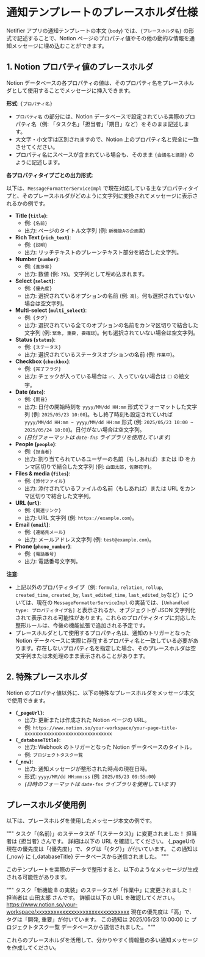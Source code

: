 # 通知テンプレートのプレースホルダ仕様

Notifier アプリの通知テンプレートの本文 (`body`) では、`{プレースホルダ名}` の形式で記述することで、Notion ページのプロパティ値やその他の動的な情報を通知メッセージに埋め込むことができます。

## 1. Notion プロパティ値のプレースホルダ

Notion データベースの各プロパティの値は、そのプロパティ名をプレースホルダとして使用することでメッセージに挿入できます。

**形式**: `{プロパティ名}`

-   `プロパティ名` の部分には、Notion データベースで設定されている実際のプロパティ名（例: 「タスク名」「担当者」「期日」など）をそのまま記述します。
-   大文字・小文字は区別されますので、Notion 上のプロパティ名と完全に一致させてください。
-   プロパティ名にスペースが含まれている場合も、そのまま `{会議名と議題}` のように記述します。

**各プロパティタイプごとの出力形式**:

以下は、`MessageFormatterServiceImpl` で現在対応している主なプロパティタイプと、そのプレースホルダがどのように文字列に変換されてメッセージに表示されるかの例です。

-   **Title (`title`)**:
    -   例: `{名前}`
    -   出力: ページのタイトル文字列 (例: `新機能Aの企画書`)
-   **Rich Text (`rich_text`)**:
    -   例: `{説明}`
    -   出力: リッチテキストのプレーンテキスト部分を結合した文字列。
-   **Number (`number`)**:
    -   例: `{進捗率}`
    -   出力: 数値 (例: `75`)。文字列として埋め込まれます。
-   **Select (`select`)**:
    -   例: `{優先度}`
    -   出力: 選択されているオプションの名前 (例: `高`)。何も選択されていない場合は空文字列。
-   **Multi-select (`multi_select`)**:
    -   例: `{タグ}`
    -   出力: 選択されている全てのオプションの名前をカンマ区切りで結合した文字列 (例: `緊急, 重要, 要確認`)。何も選択されていない場合は空文字列。
-   **Status (`status`)**:
    -   例: `{ステータス}`
    -   出力: 選択されているステータスオプションの名前 (例: `作業中`)。
-   **Checkbox (`checkbox`)**:
    -   例: `{完了フラグ}`
    -   出力: チェックが入っている場合は `✅`、入っていない場合は `⬜` の絵文字。
-   **Date (`date`)**:
    -   例: `{期日}`
    -   出力: 日付の開始時刻を `yyyy/MM/dd HH:mm` 形式でフォーマットした文字列 (例: `2025/05/23 10:00`)。もし終了時刻も設定されていれば `yyyy/MM/dd HH:mm ~ yyyy/MM/dd HH:mm` 形式 (例: `2025/05/23 10:00 ~ 2025/05/24 18:00`)。日付がない場合は空文字列。
    -   _(日付フォーマットは `date-fns` ライブラリを使用しています)_
-   **People (`people`)**:
    -   例: `{担当者}`
    -   出力: 割り当てられているユーザーの名前（もしあれば）または ID をカンマ区切りで結合した文字列 (例: `山田太郎, 佐藤花子`)。
-   **Files & media (`files`)**:
    -   例: `{添付ファイル}`
    -   出力: 添付されているファイルの名前（もしあれば）または URL をカンマ区切りで結合した文字列。
-   **URL (`url`)**:
    -   例: `{関連リンク}`
    -   出力: URL 文字列 (例: `https://example.com`)。
-   **Email (`email`)**:
    -   例: `{連絡先メール}`
    -   出力: メールアドレス文字列 (例: `test@example.com`)。
-   **Phone (`phone_number`)**:
    -   例: `{電話番号}`
    -   出力: 電話番号文字列。

**注意**:

-   上記以外のプロパティタイプ（例: `formula`, `relation`, `rollup`, `created_time`, `created_by`, `last_edited_time`, `last_edited_by`など）については、現在の `MessageFormatterServiceImpl` の実装では、`[Unhandled type: プロパティタイプ名]` と表示されるか、オブジェクトが JSON 文字列化されて表示される可能性があります。これらのプロパティタイプに対応した整形ルールは、今後の機能拡張で追加される予定です。
-   プレースホルダとして使用するプロパティ名は、通知のトリガーとなった Notion データベースに実際に存在するプロパティ名と一致している必要があります。存在しないプロパティ名を指定した場合、そのプレースホルダは空文字列または未処理のまま表示されることがあります。

## 2. 特殊プレースホルダ

Notion のプロパティ値以外に、以下の特殊なプレースホルダをメッセージ本文で使用できます。

-   **`{_pageUrl}`**:
    -   出力: 更新または作成された Notion ページの URL。
    -   例: `https://www.notion.so/your-workspace/your-page-title-xxxxxxxxxxxxxxxxxxxxxxxxxxxxxxxx`
-   **`{_databaseTitle}`**:
    -   出力: Webhook のトリガーとなった Notion データベースのタイトル。
    -   例: `プロジェクトタスク一覧`
-   **`{_now}`**:
    -   出力: 通知メッセージが整形された時点の現在日時。
    -   形式: `yyyy/MM/dd HH:mm:ss` (例: `2025/05/23 09:55:00`)
    -   _(日時のフォーマットは `date-fns` ライブラリを使用しています)_

## プレースホルダ使用例

以下は、プレースホルダを使用したメッセージ本文の例です。

"""
タスク「{名前}」のステータスが「{ステータス}」に変更されました！
担当者は {担当者} さんです。
詳細は以下の URL を確認してください。
{\_pageUrl}
現在の優先度は「{優先度}」で、タグは「{タグ}」が付いています。
この通知は {\_now} に {\_databaseTitle} データベースから送信されました。
"""

このテンプレートを実際のデータで整形すると、以下のようなメッセージが生成される可能性があります。

"""
タスク「新機能 B の実装」のステータスが「作業中」に変更されました！
担当者は 山田太郎 さんです。
詳細は以下の URL を確認してください。
https://www.notion.so/your-workspace/xxxxxxxxxxxxxxxxxxxxxxxxxxxxxxxx
現在の優先度は「高」で、タグは「開発, 重要」が付いています。
この通知は 2025/05/23 10:00:00 に プロジェクトタスク一覧 データベースから送信されました。
"""

これらのプレースホルダを活用して、分かりやすく情報量の多い通知メッセージを作成してください。
